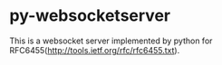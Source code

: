 py-websocketserver
==================

This is a websocket server implemented by python for RFC6455(http://tools.ietf.org/rfc/rfc6455.txt).

